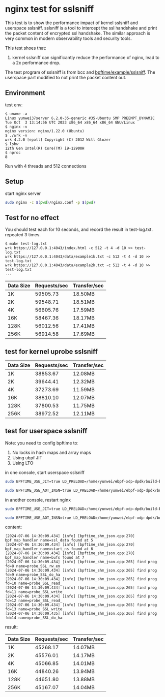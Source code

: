 # nginx test for sslsniff

This test is to show the performance impact of kernel sslsniff and userspace sslsniff. sslsniff is a tool to intercept the ssl handshake and print the packet content of encrypted ssl handshake. The similar approach is very common in modern observability tools and security tools.

This test shoes that:

1. kernel sslsniff can significantly reduce the performance of nginx, lead to a 2x performance drop.

The test program of sslsniff is from bcc and [bpftime/example/sslsniff](https://github.com/eunomia-bpf/bpftime/tree/master/example/sslsniff). The userspace part modified to not print the packet content out.

## Environment

test env:

```console
$ uname -a
Linux yunwei37server 6.2.0-35-generic #35-Ubuntu SMP PREEMPT_DYNAMIC Tue Oct  3 13:14:56 UTC 2023 x86_64 x86_64 x86_64 GNU/Linux
$ nginx -v
nginx version: nginx/1.22.0 (Ubuntu)
$ ./wrk -v
wrk 4.2.0 [epoll] Copyright (C) 2012 Will Glozer
$ lshw
12th Gen Intel(R) Core(TM) i9-12900H
$ nproc
8
```

Run with 4 threads and 512 connections

## Setup

start nginx server

```sh
sudo nginx -c $(pwd)/nginx.conf -p $(pwd)
```

## Test for no effect

You should test each for 10 seconds, and record the result in test-log.txt. repeated 3 times.

```console
$ make test-log.txt
wrk https://127.0.0.1:4043/index.html -c 512 -t 4 -d 10 >> test-log.txt
wrk https://127.0.0.1:4043/data/example1k.txt -c 512 -t 4 -d 10 >> test-log.txt
wrk https://127.0.0.1:4043/data/example2k.txt -c 512 -t 4 -d 10 >> test-log.txt
...
```

| Data Size | Requests/sec  | Transfer/sec  |
|-----------|--------------|--------------|
| 1K        |      59505.73 |        18.50MB |
| 2K        |      59548.71 |        18.51MB |
| 4K        |      56605.76 |        17.59MB |
| 16K       |      58467.36 |        18.17MB |
| 128K      |      56012.56 |        17.41MB |
| 256K      |      56914.58 |        17.69MB |

## test for kernel uprobe sslsniff

| Data Size | Requests/sec  | Transfer/sec  |
|-----------|--------------|--------------|
| 1K        |      38853.67 |        12.08MB |
| 2K        |      39644.41 |        12.32MB |
| 4K        |      37273.69 |        11.59MB |
| 16K       |      38810.10 |        12.07MB |
| 128K      |      37800.53 |        11.75MB |
| 256K      |      38972.52 |        12.11MB |

## test for userspace sslsniff

Note: you need to config bpftime to:

1. No locks in hash maps and array maps
2. Using ubpf JIT
3. Using LTO

in one console, start userspace sslsniff

```sh
sudo BPFTIME_USE_JIT=true LD_PRELOAD=/home/yunwei/ebpf-xdp-dpdk/build-bpftime-llvm/bpftime/runtime/syscall-server/libbpftime-syscall-server.so /home/yunwei/ebpf-xdp-dpdk/bpftime/example/sslsniff/sslsniff

sudo BPFTIME_USE_AOT_INSN=true LD_PRELOAD=/home/yunwei/ebpf-xdp-dpdk/build-bpftime-llvm/bpftime/runtime/syscall-server/libbpftime-syscall-server.so /home/yunwei/ebpf-xdp-dpdk/bpftime/example/sslsniff/sslsniff
```

in another console, restart nginx

```sh
sudo BPFTIME_USE_JIT=true LD_PRELOAD=/home/yunwei/ebpf-xdp-dpdk/build-bpftime-llvm/bpftime/runtime/agent/libbpftime-agent.so  nginx -c $(pwd)/nginx.conf -p $(pwd)

sudo BPFTIME_USE_AOT_INSN=true LD_PRELOAD=/home/yunwei/ebpf-xdp-dpdk/build-bpftime-llvm/bpftime/runtime/agent/libbpftime-agent.so  nginx -c $(pwd)/nginx.conf -p $(pwd)
```

content:
```
[2024-07-06 14:30:09.434] [info] [bpftime_shm_json.cpp:270] bpf_map_handler name=ssl_data found at 5
[2024-07-06 14:30:09.434] [info] [bpftime_shm_json.cpp:270] bpf_map_handler name=start_ns found at 6
[2024-07-06 14:30:09.434] [info] [bpftime_shm_json.cpp:270] bpf_map_handler name=bufs found at 7
[2024-07-06 14:30:09.434] [info] [bpftime_shm_json.cpp:265] find prog fd=8 name=probe_SSL_rw_en
[2024-07-06 14:30:09.434] [info] [bpftime_shm_json.cpp:265] find prog fd=9 name=probe_SSL_do_ha
[2024-07-06 14:30:09.434] [info] [bpftime_shm_json.cpp:265] find prog fd=10 name=probe_SSL_read_
[2024-07-06 14:30:09.434] [info] [bpftime_shm_json.cpp:265] find prog fd=11 name=probe_SSL_write
[2024-07-06 14:30:09.434] [info] [bpftime_shm_json.cpp:265] find prog fd=12 name=probe_SSL_read_
[2024-07-06 14:30:09.434] [info] [bpftime_shm_json.cpp:265] find prog fd=13 name=probe_SSL_write
[2024-07-06 14:30:09.435] [info] [bpftime_shm_json.cpp:265] find prog fd=14 name=probe_SSL_do_ha
```

result:

| Data Size | Requests/sec  | Transfer/sec  |
|-----------|--------------|--------------|
| 1K        |      45268.17 |        14.07MB |
| 2K        |      45576.01 |        14.17MB |
| 4K        |      45066.85 |        14.01MB |
| 16K       |      44840.26 |        13.94MB |
| 128K      |      44651.80 |        13.88MB |
| 256K      |      45167.07 |        14.04MB |